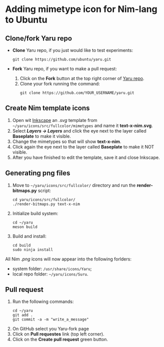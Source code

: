 # Adding mimetype icon for Nim-lang to Ubuntu

## Clone/fork Yaru repo

* **Clone** Yaru repo, if you just would like to test experiments:

	```
	git clone https://github.com/ubuntu/yaru.git
	```
* **Fork** Yaru repo, if you want to make a pull request:
	1. Click on the **Fork** button at the top right corner of [Yaru repo](https://github.com/ubuntu/yaru).
	2. Clone your fork running the command:
		```
		git clone https://github.com/YOUR_USERNAME/yaru.git
		```

## Create Nim template icons

1. Open wit [Inkscape](https://inkscape.org) an *.svg* template from `~/yaru/icons/src/fullcolor/mimetypes` and name it **text-x-nim.svg**.
1. Select ***Layers → Layers*** and click the eye next to the layer called **Baseplate** to make it visible.
1. Change the mimetypes so that will show **text-x-nim**.
1. Click again the eye next to the layer called **Baseplate** to make it NOT visible.
1. After you have finished to edit the template, save it and close Inkscape.

## Generating png files

1. Move to `~/yaru/icons/src/fullcolor/` directory and run the **render-bitmaps.py** script:
	```
	cd yaru/icons/src/fullcolor/
	./render-bitmaps.py text-x-nim
	```
1. Initialize build system:
	```
	cd ~/yaru
	meson build
	```
1. Build and install:
	```
	cd build
	sudo ninja install
	```
All Nim *.png* icons will now appear into the following forlders:
* system folder: `/usr/share/icons/Yaru`;
* local repo folder: `~/yaru/icons/Suru`.

## Pull request

1. Run the following commands:
	```
	cd ~/yaru
	git add .
	git commit -a -m "write_a_message"
	```
1. On GitHub select you Yaru-fork page
1. Click on **Pull requestes** link (top left corner).
1. Click on the **Create pull request** green button.
